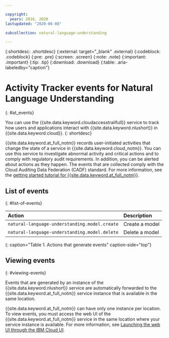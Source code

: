 ```yaml
---

copyright:
  years: 2016, 2020
lastupdated: "2020-06-08"

subcollection: natural-language-understanding

---
```


{:shortdesc: .shortdesc}
{:external: target="_blank" .external}
{:codeblock: .codeblock}
{:pre: .pre}
{:screen: .screen}
{:note: .note}
{:important: .important}
{:tip: .tip}
{:download: .download}
{:table: .aria-labeledby="caption"}

# Activity Tracker events for Natural Language Understanding
{: #at_events}

You can use the {{site.data.keyword.cloudaccesstrailfull}} service to track how users and applications interact with {{site.data.keyword.nlushort}} in {{site.data.keyword.cloud}}. 
{: shortdesc}

{{site.data.keyword.at_full_notm}} records user-initiated activities that change the state of a service in {{site.data.keyword.cloud_notm}}. You can use this service to investigate abnormal activity and critical actions and to comply with regulatory audit requirements. In addition, you can be alerted about actions as they happen. The events that are collected comply with the Cloud Auditing Data Federation (CADF) standard. For more information, see the [getting started tutorial for {{site.data.keyword.at_full_notm}}](/docs/Activity-Tracker-with-LogDNA?topic=Activity-Tracker-with-LogDNA-getting-started#getting-started).

## List of events
{: #list-of-events}

| Action | Description | 
|:-----------------|:-----------------|
| `natural-language-understanding.model.create` | Create a model |
| `natural-language-understanding.model.delete` | Delete a model | 
{: caption="Table 1. Actions that generate events" caption-side="top"}

## Viewing events
{: #viewing-events}

Events that are generated by an instance of the {{site.data.keyword.nlushort}} service are automatically forwarded to the {{site.data.keyword.at_full_notm}} service instance that is available in the same location.

{{site.data.keyword.at_full_notm}} can have only one instance per location. To view events, you must access the web UI of the {{site.data.keyword.at_full_notm}} service in the same location where your service instance is available. For more information, see [Launching the web UI through the IBM Cloud UI](/docs/Activity-Tracker-with-LogDNA?topic=Activity-Tracker-with-LogDNA-launch#launch_step2).
